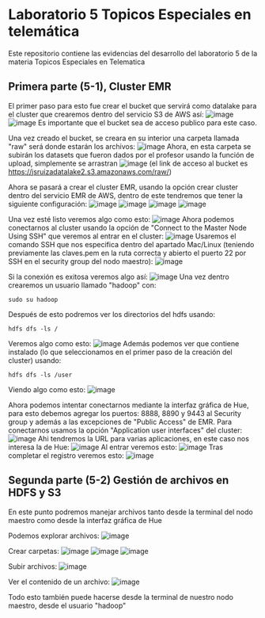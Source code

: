 # Laboratorio 5 Topicos Especiales en telemática 

Este repositorio contiene las evidencias del desarrollo del laboratorio 5 de la materia Topicos Especiales en Telematica 

## Primera parte (5-1), Cluster EMR
El primer paso para esto fue crear el bucket que servirá como datalake para el cluster que crearemos dentro del servicio S3 de AWS así:
![image](https://user-images.githubusercontent.com/71454879/169939179-dece8274-9962-43ad-9be2-390efbaf3b14.png)
![image](https://user-images.githubusercontent.com/71454879/169939202-98973ff3-09b3-43e4-b19c-d4f3e80a81ea.png)
Es importante que el bucket sea de acceso publico para este caso.

Una vez creado el bucket, se creara en su interior una carpeta llamada "raw" será donde estarán los archivos:
![image](https://user-images.githubusercontent.com/71454879/169939918-3f7180f6-5bbf-4113-80ab-fc1a606240e2.png)
Ahora, en esta carpeta se subirán los datasets que fueron dados por el profesor usando la función de upload, simplemente se arrastran
![image](https://user-images.githubusercontent.com/71454879/169939989-f2c8903e-9b7c-40f1-a9f7-1bda8834f690.png)
(el link de acceso al bucket es https://jsruizadatalake2.s3.amazonaws.com/raw/)

Ahora se pasará a crear el cluster EMR, usando la opción crear cluster dentro del servicio EMR de AWS, dentro de este tendremos que 
tener la siguiente configuración:
![image](https://user-images.githubusercontent.com/71454879/169942034-531c139f-b2bf-47b0-8e3b-17a17372e46a.png)
![image](https://user-images.githubusercontent.com/71454879/169942069-7671f2ee-b362-4a72-85be-346cf32d97de.png)
![image](https://user-images.githubusercontent.com/71454879/169942079-6d46af09-cbba-4fec-ba49-03b0d9e91bdc.png)
![image](https://user-images.githubusercontent.com/71454879/169942106-e175ed03-4b92-4cb0-bda7-af1d49fd6edd.png)

Una vez esté listo veremos algo como esto:
![image](https://user-images.githubusercontent.com/71454879/169944182-08b88d03-d64b-4d17-bf70-a6ae2fb6a070.png)
Ahora podemos conectarnos al cluster usando la opción de "Connect to the Master Node Using SSH" que veremos al entrar en el cluster:
![image](https://user-images.githubusercontent.com/71454879/169944258-37ba1037-1e71-42ef-ae47-20230be352e8.png)
Usaremos el comando SSH que nos especifica dentro del apartado Mac/Linux (teniendo previamente las claves.pem en la ruta correcta y abierto
el puerto 22 por SSH en el security group del nodo maestro):
![image](https://user-images.githubusercontent.com/71454879/169945048-160f727a-b211-4bfd-9b5a-b28929dfecde.png)

Si la conexión es exitosa veremos algo así:
![image](https://user-images.githubusercontent.com/71454879/169945140-41aceb5e-a898-4a1e-a6b9-bcfe89481fda.png)
Una vez dentro crearemos un usuario llamado "hadoop" con:
```shell
sudo su hadoop
```
Después de esto podremos ver los directorios del hdfs usando:
```shell
hdfs dfs -ls /
```
Veremos algo como esto:
![image](https://user-images.githubusercontent.com/71454879/169945354-c3d586ee-ccbb-4d3c-850d-04f3754c292c.png)
Además podemos ver que contiene instalado (lo que seleccionamos en el primer paso de la creación del cluster) usando:
```shell
hdfs dfs -ls /user
```
Viendo algo como esto:
![image](https://user-images.githubusercontent.com/71454879/169945563-0af574a3-5176-4548-8af0-31ff7ca4b7f3.png)

Ahora podemos intentar conectarnos mediante la interfaz gráfica de Hue, para esto debemos agregar los puertos: 8888, 8890 y 9443 al 
Security group y además a las excepciones de "Public Access" de EMR. 
Para conectarnos usamos la opción "Application user interfaces" del cluster:
![image](https://user-images.githubusercontent.com/71454879/169946774-603b87d4-ae63-4cce-b8ff-a370f7202e73.png)
Ahi tendremos la URL para varias aplicaciones, en este caso nos interesa la de Hue:
![image](https://user-images.githubusercontent.com/71454879/169946823-c2c23aff-cd94-4ff8-84ed-fc4bc25f4fb9.png)
Al entrar veremos esto:
![image](https://user-images.githubusercontent.com/71454879/169946927-dfaf638b-4b6f-4ca3-b17c-0f660403876a.png)
Tras completar el registro veremos esto:
![image](https://user-images.githubusercontent.com/71454879/169947011-3932a6da-5acf-47bf-b2cd-4a6b705a25f2.png)


## Segunda parte (5-2) Gestión de archivos en HDFS y S3

En este punto podremos manejar archivos tanto desde la terminal del nodo maestro como desde la interfaz gráfica de Hue

Podemos explorar archivos:
![image](https://user-images.githubusercontent.com/71454879/169947642-f713a7fc-0cde-48e7-b184-124c5e043c04.png)

Crear carpetas:
![image](https://user-images.githubusercontent.com/71454879/169947726-a89de8b5-91c6-43e3-ab12-15b31dd0fec4.png)
![image](https://user-images.githubusercontent.com/71454879/169947779-2b509f4c-7ab1-4a8c-9d5b-bcadad36e546.png)
![image](https://user-images.githubusercontent.com/71454879/169947793-678b1caf-6108-4179-a9f6-59f7b1447cd5.png)

Subir archivos:
![image](https://user-images.githubusercontent.com/71454879/169947902-5815cbe7-952d-4850-8c10-5376ab07a3c2.png)

Ver el contenido de un archivo:
![image](https://user-images.githubusercontent.com/71454879/169947941-c6530e74-789e-4d36-a66f-0ecbbac22c68.png)

Todo esto también puede hacerse desde la terminal de nuestro nodo maestro, desde el usuario "hadoop"
